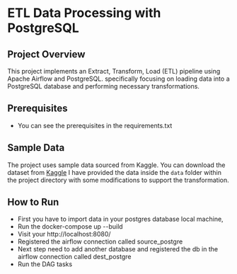 # ETL Data Processing with PostgreSQL

## Project Overview

This project implements an Extract, Transform, Load (ETL) pipeline using Apache Airflow and PostgreSQL. 
specifically focusing on loading data into a PostgreSQL database and performing necessary transformations.

## Prerequisites

- You can see the prerequisites in the requirements.txt

## Sample Data

The project uses sample data sourced from Kaggle. You can download the dataset from [Kaggle](https://www.kaggle.com/datasets/utkarshx27/failed-banks-database)
I have provided the data inside the `data` folder within the project directory with some modifications to support the transformation.

## How to Run
- First you have to import data in your postgres database local machine,
- Run the docker-compose up --build
- Visit your http://localhost:8080/
- Registered the airflow connection called source_postgre
- Next step need to add another database and registered the db in the airflow connection called dest_postgre
- Run the DAG tasks
